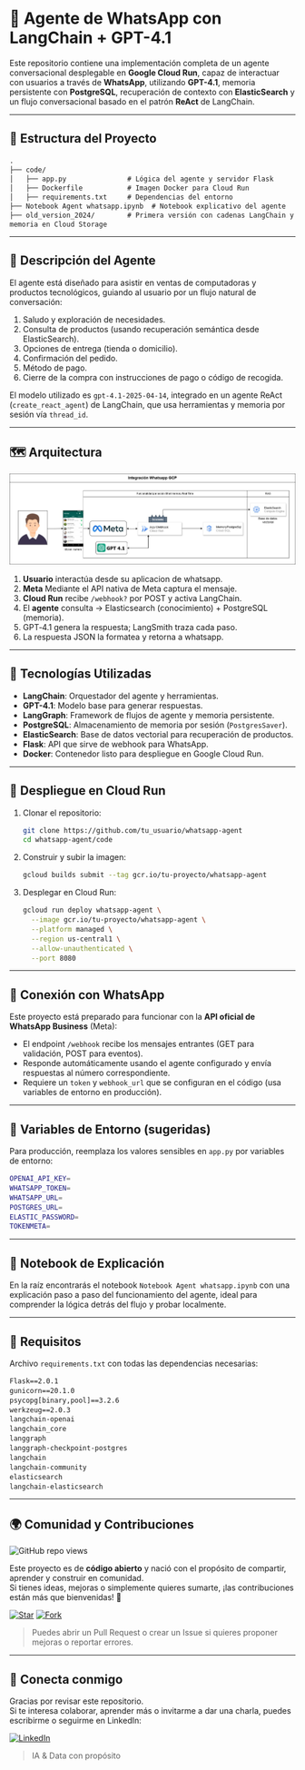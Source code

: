 # 🤖 Agente de WhatsApp con LangChain + GPT-4.1

Este repositorio contiene una implementación completa de un agente conversacional desplegable en **Google Cloud Run**, capaz de interactuar con usuarios a través de **WhatsApp**, utilizando **GPT-4.1**, memoria persistente con **PostgreSQL**, recuperación de contexto con **ElasticSearch** y un flujo conversacional basado en el patrón **ReAct** de LangChain.

---

## 📂 Estructura del Proyecto

```
.
├── code/
│   ├── app.py               # Lógica del agente y servidor Flask
│   ├── Dockerfile           # Imagen Docker para Cloud Run
│   ├── requirements.txt     # Dependencias del entorno
├── Notebook Agent whatsapp.ipynb  # Notebook explicativo del agente
├── old_version_2024/        # Primera versión con cadenas LangChain y memoria en Cloud Storage
```

---

## 🧠 Descripción del Agente

El agente está diseñado para asistir en ventas de computadoras y productos tecnológicos, guiando al usuario por un flujo natural de conversación:

1. Saludo y exploración de necesidades.
2. Consulta de productos (usando recuperación semántica desde ElasticSearch).
3. Opciones de entrega (tienda o domicilio).
4. Confirmación del pedido.
5. Método de pago.
6. Cierre de la compra con instrucciones de pago o código de recogida.

El modelo utilizado es `gpt-4.1-2025-04-14`, integrado en un agente ReAct (`create_react_agent`) de LangChain, que usa herramientas y memoria por sesión vía `thread_id`.

---

## 🗺️ Arquitectura

![Arquitectura](arquitectura.jpg)

1. **Usuario** interactúa desde su aplicacion de whatsapp.
2. **Meta** Mediante el API nativa de Meta captura el mensaje.  
3. **Cloud Run** recibe `/webhook?` por POST y activa LangChain.  
4. El **agente** consulta → Elasticsearch (conocimiento) + PostgreSQL (memoria).  
5. GPT‑4.1 genera la respuesta; LangSmith traza cada paso.  
6. La respuesta JSON la formatea y retorna a whatsapp.

---

## 🔧 Tecnologías Utilizadas

- **LangChain**: Orquestador del agente y herramientas.
- **GPT-4.1**: Modelo base para generar respuestas.
- **LangGraph**: Framework de flujos de agente y memoria persistente.
- **PostgreSQL**: Almacenamiento de memoria por sesión (`PostgresSaver`).
- **ElasticSearch**: Base de datos vectorial para recuperación de productos.
- **Flask**: API que sirve de webhook para WhatsApp.
- **Docker**: Contenedor listo para despliegue en Google Cloud Run.

---

## 🚀 Despliegue en Cloud Run

1. Clonar el repositorio:

   ```bash
   git clone https://github.com/tu_usuario/whatsapp-agent
   cd whatsapp-agent/code
   ```

2. Construir y subir la imagen:

   ```bash
   gcloud builds submit --tag gcr.io/tu-proyecto/whatsapp-agent
   ```

3. Desplegar en Cloud Run:

   ```bash
   gcloud run deploy whatsapp-agent \
     --image gcr.io/tu-proyecto/whatsapp-agent \
     --platform managed \
     --region us-central1 \
     --allow-unauthenticated \
     --port 8080
   ```

---

## 📩 Conexión con WhatsApp

Este proyecto está preparado para funcionar con la **API oficial de WhatsApp Business** (Meta):

- El endpoint `/webhook` recibe los mensajes entrantes (GET para validación, POST para eventos).
- Responde automáticamente usando el agente configurado y envía respuestas al número correspondiente.
- Requiere un `token` y `webhook_url` que se configuran en el código (usa variables de entorno en producción).

---

## 🔐 Variables de Entorno (sugeridas)

Para producción, reemplaza los valores sensibles en `app.py` por variables de entorno:

```bash
OPENAI_API_KEY=
WHATSAPP_TOKEN=
WHATSAPP_URL=
POSTGRES_URL=
ELASTIC_PASSWORD=
TOKENMETA=
```

---

## 📓 Notebook de Explicación

En la raíz encontrarás el notebook `Notebook Agent whatsapp.ipynb` con una explicación paso a paso del funcionamiento del agente, ideal para comprender la lógica detrás del flujo y probar localmente.

---

## 🧪 Requisitos

Archivo `requirements.txt` con todas las dependencias necesarias:

```txt
Flask==2.0.1
gunicorn==20.1.0
psycopg[binary,pool]==3.2.6
werkzeug==2.0.3
langchain-openai
langchain_core
langgraph
langgraph-checkpoint-postgres
langchain
langchain-community
elasticsearch
langchain-elasticsearch
```

---


## 🌍 Comunidad y Contribuciones

![GitHub repo views](https://komarev.com/ghpvc/?username=macespinoza&repo=BotWhatsappGPT&color=blue&style=flat)

Este proyecto es de **código abierto** y nació con el propósito de compartir, aprender y construir en comunidad.  
Si tienes ideas, mejoras o simplemente quieres sumarte, ¡las contribuciones están más que bienvenidas! 🙌

[![Star](https://img.shields.io/github/stars/macespinoza/BotWhatsappGPT?style=social)](https://github.com/macespinoza/BotWhatsappGPT/stargazers)
[![Fork](https://img.shields.io/github/forks/macespinoza/BotWhatsappGPT?style=social)](https://github.com/macespinoza/BotWhatsappGPT/fork)

> Puedes abrir un Pull Request o crear un Issue si quieres proponer mejoras o reportar errores.  

---

## 🤝 Conecta conmigo

Gracias por revisar este repositorio.  
Si te interesa colaborar, aprender más o invitarme a dar una charla, puedes escribirme o seguirme en LinkedIn:

[![LinkedIn](https://img.shields.io/badge/LinkedIn-Miguel%20Cotrina-blue?logo=linkedin&style=flat-square)](https://www.linkedin.com/in/mcotrina/)

> IA & Data con propósito

